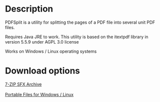 <h1>Description</h1>

PDFSplit is a utility for splitting the pages of a PDF file into several unit PDF files.

Requires Java JRE to work. This utility is based on the itextpdf library in version 5.5.9 under AGPL 3.0 license

Works on Windows / Linux operating systems

<h1>Download options</h1>

<a href="https://github.com/Bossclem07/PDF_Split/releases/download/1.0/PDFSplit.exe">7-ZIP SFX Archive</a><br/><br/>
<a href="https://github.com/Bossclem07/PDF_Split/releases/download/1.0/PDF-Split.zip">Portable Files for Windows / Linux</a>

